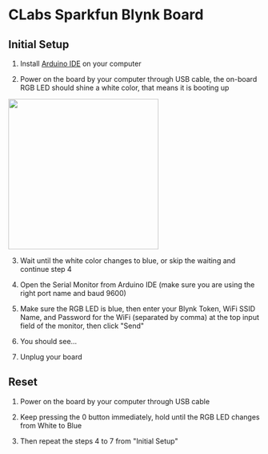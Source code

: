 # CLabs Sparkfun Blynk Board

## Initial Setup
1. Install [Arduino IDE](https://www.arduino.cc/en/Main/Software) on your computer

2. Power on the board by your computer through USB cable, the on-board RGB LED should shine a white color, that means it is booting up
<img src="https://user-images.githubusercontent.com/4184020/68332042-e7a41b00-008a-11ea-9ade-aa6f55f5aef4.png" width="300" height="300"/>

3. Wait until the white color changes to blue, or skip the waiting and continue step 4

4. Open the Serial Monitor from Arduino IDE (make sure you are using the right port name and baud 9600)

5. Make sure the RGB LED is blue, then enter your Blynk Token, WiFi SSID Name, and Password for the WiFi (separated by comma) at the top input field of the monitor, then click "Send"

6. You should see...

7. Unplug your board

## Reset
1. Power on the board by your computer through USB cable

2. Keep pressing the 0 button immediately, hold until the RGB LED changes from White to Blue

3. Then repeat the steps 4 to 7 from "Initial Setup"
